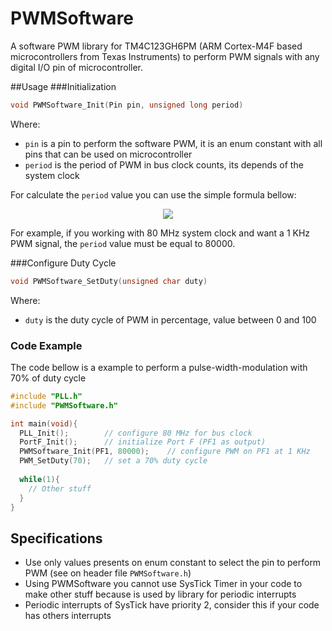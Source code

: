 # PWMSoftware
A software PWM library for TM4C123GH6PM (ARM Cortex-M4F based microcontrollers from Texas Instruments) to perform PWM signals with any digital I/O pin of microcontroller.


##Usage
###Initialization
```c
void PWMSoftware_Init(Pin pin, unsigned long period)
```
Where:
* `pin` is a pin to perform the software PWM, it is an enum constant with all pins that can be used on microcontroller
* `period` is the period of PWM in bus clock counts, its depends of the system clock

For calculate the `period` value you can use the simple formula bellow:

<p align="center">
<img src="http://latex.codecogs.com/gif.latex?%5Cmathtt%7BPeriod%20%3D%20%5Cfrac%7BSystem%5C%2CClock%5C%2CFrequency%5C%2C%28Hz%29%7D%7BPWM%5C%2CFrequency%5C%2C%28Hz%29%7D%7D">
</p>

For example, if you working with 80 MHz system clock and want a 1 KHz PWM signal, the `period` value must be equal to 80000.

###Configure Duty Cycle
```c
void PWMSoftware_SetDuty(unsigned char duty)
```

Where:
* `duty` is the duty cycle of PWM in percentage, value between 0 and 100


### Code Example

The code bellow is a example to perform a pulse-width-modulation with 70% of duty cycle

```c
#include "PLL.h"
#include "PWMSoftware.h"

int main(void){
  PLL_Init();        // configure 80 MHz for bus clock
  PortF_Init();      // initialize Port F (PF1 as output)
  PWMSoftware_Init(PF1, 80000);    // configure PWM on PF1 at 1 KHz
  PWM_SetDuty(70);   // set a 70% duty cycle
  
  while(1){
    // Other stuff
  }
}
```

## Specifications

* Use only values presents on enum constant to select the pin to perform PWM (see on header file `PWMSoftware.h`)
* Using PWMSoftware you cannot use SysTick Timer in your code to make other stuff because is used by library for periodic interrupts
* Periodic interrupts of SysTick have priority 2, consider this if your code has others interrupts
